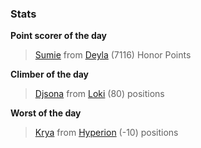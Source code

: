

### Stats

**Point scorer of the day**
>[Sumie](/#/character/Deyla/1236631) from [Deyla](/#/ranking/Deyla)  (7116) Honor Points


**Climber of the day**
>[Djsona](/#/character/Loki/512229) from [Loki](/#/ranking/Loki)  (80) positions


**Worst of the day**
>[Krya](/#/character/Hyperion/533173) from [Hyperion](/#/ranking/Hyperion)  (-10) positions


